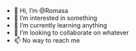- 👋 Hi, I’m @Romasa
- 👀 I’m interested in something
- 🌱 I’m currently learning anything
- 💞️ I’m looking to collaborate on whatever
- 📫 No way to reach me

<!---
Romasa/Romasa is a ✨ special ✨ repository because its `README.md` (this file) appears on your GitHub profile.
You can click the Preview link to take a look at your changes.
--->
